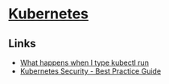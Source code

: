 # [Kubernetes](https://kubernetes.io/)

## Links
- [What happens when I type kubectl run](https://github.com/jamiehannaford/what-happens-when-k8s)
- [Kubernetes Security - Best Practice Guide](https://github.com/freach/kubernetes-security-best-practice)